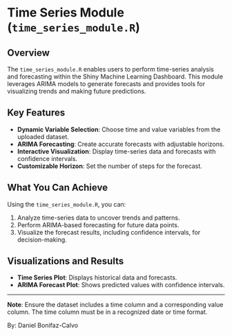 # Time Series Module (`time_series_module.R`)

## Overview
The `time_series_module.R` enables users to perform time-series analysis and forecasting within the Shiny Machine Learning Dashboard. This module leverages ARIMA models to generate forecasts and provides tools for visualizing trends and making future predictions.

## Key Features
- **Dynamic Variable Selection**: Choose time and value variables from the uploaded dataset.
- **ARIMA Forecasting**: Create accurate forecasts with adjustable horizons.
- **Interactive Visualization**: Display time-series data and forecasts with confidence intervals.
- **Customizable Horizon**: Set the number of steps for the forecast.

## What You Can Achieve
Using the `time_series_module.R`, you can:
1. Analyze time-series data to uncover trends and patterns.
2. Perform ARIMA-based forecasting for future data points.
3. Visualize the forecast results, including confidence intervals, for decision-making.

## Visualizations and Results
- **Time Series Plot**: Displays historical data and forecasts.
- **ARIMA Forecast Plot**: Shows predicted values with confidence intervals.

---

**Note**: Ensure the dataset includes a time column and a corresponding value column. The time column must be in a recognized date or time format.

By: Daniel Bonifaz-Calvo
